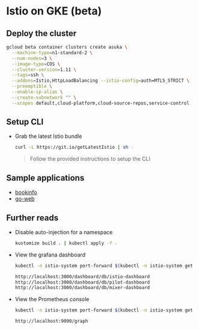 # Istio on GKE (beta)

## Deploy the cluster

```sh
gcloud beta container clusters create asuka \
  --machine-type=n1-standard-2 \
  --num-nodes=3 \
  --image-type=COS \
  --cluster-version=1.11 \
  --tags=ssh \
  --addons=Istio,HttpLoadBalancing --istio-config=auth=MTLS_STRICT \
  --preemptible \
  --enable-ip-alias \
  --create-subnetwork "" \
  --scopes default,cloud-platform,cloud-source-repos,service-control
```

## Setup CLI

* Grab the latest Istio bundle

  ```sh
  curl -L https://git.io/getLatestIstio | sh -
  ```

  > Follow the provided instructions to setup the CLI

## Sample applications

* [bookinfo](bookinfo)
* [go-web](go-web)

## Further reads

* Disable auto-injection for a namespace

  ```sh
  kustomize build . | kubectl apply -f -
  ```

* View the grafana dashboard

  ```sh
  kubectl -n istio-system port-forward $(kubectl -n istio-system get pod -l app=grafana -o jsonpath='{.items[0].metadata.name}') 3000:3000
  ```

  ```sh
  http://localhost:3000/dashboard/db/istio-dashboard
  http://localhost:3000/dashboard/db/pilot-dashboard
  http://localhost:3000/dashboard/db/mixer-dashboard
  ```

* View the Prometheus console

  ```sh
  kubectl -n istio-system port-forward $(kubectl -n istio-system get pod -l app=prometheus -o jsonpath='{.items[0].metadata.name}') 9090:9090
  ```

  ```sh
  http://localhost:9090/graph
  ```
